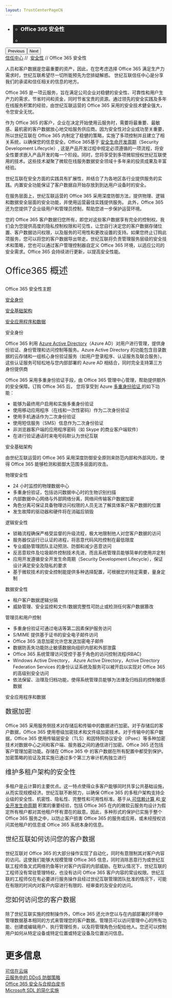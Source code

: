 ```yaml
---
layout: TrustCenterPageCN
---
```

<div class="row-fluid">
   <div class="span">
      <div>
         <div id="HeroWrapper" data-cols="1" data-view1="1" data-view2="1" data-view3="1" data-view4="1" class="row-fluid wider hero grid-container">
            <div class="span bp0-col-1-1 bp1-col-1-1 bp2-col-1-1 bp3-col-1-1">
               <div bi:type="slideshow" class="slideshow slideshow-hero hero" xmlns:bi="urn:schemas-microsoft-com:mscom:bi">
                  <ul bi:type="list" class="slides">
                     <li id="slide-1" bi:index="0" selectBi="">
                        <div class="heroitem light-foreground" bi:type="heroitem">
                           <div class="media" bi:parenttitle="t1">
                              <a href="" bi:track="False" bi:titleflag="t1" bi:index="0">
                                 <div data-picture="" data-alt="You are in control of your data" data-disable-swap-below="">
                                    <div data-src="https://c.s-microsoft.com/en-us/CMSImages/MS_TrustCenter_Privacy_Header.jpg?version=dc9c5b9b-c334-7922-892a-15c2cd65053d"></div>
                                    <noscript></noscript>
                                 </div>
                              </a>
                           </div>
                           <div class="text" bi:type="cta">
                              <div class="text-container">
                                 <div class="box" style="background: rgba(0,0,0,.85); color: #FFFFFF;">
                                    <ul bi:type="list" class="headerCaption subpageHeaderCaption">
                                       <li class="box-title">
                                          <h3 class="box-title" bi:type="title" bi:title="t1" style="color: #FFFFFF;">Office 365 安全性</h3>
                                       </li>
                                       <li class="box-actions box-description"><a target="_self" class="mscom-link" href=""></a></li>
                                    </ul>
                                 </div>
                              </div>
                           </div>
                        </div>
                     </li>
                  </ul>
                  <div class="navigation international" bi:track="false">
                     <div class="grid-container settop" data-title-text="Go To Slide "></div>
                  </div>
                  <div class="prev-next" bi:track="false"><button class="prev"><span class="icon-left" aria-hidden="true"></span><span class="screen-reader-text">Previous</span></button><button class="next"><span class="icon-right" aria-hidden="true"></span><span class="screen-reader-text">Next</span></button></div>
                  <div id="play-pause" class="play-pause" style="display:none">
                     <div class="pause"><button id="pauseButton" class="pause_button"><span class="icon-pause" aria-hidden="true"></span><span class="screen-reader-text">Pause</span></button></div>
                     <div class="play"><button id="playButton" class="play_button"><span class="icon-play" aria-hidden="true"></span><span class="screen-reader-text">Play</span></button></div>
                  </div>
               </div>
            </div>
         </div>
         <div id="BreadcrumbWrapper" data-cols="1" data-view1="1" data-view2="1" data-view3="1" data-view4="1" class="row-fluid grid-container mscom-grid-container breadcrumbs">
            <div class="span bp0-col-1-1 bp1-col-1-1 bp2-col-1-1 bp3-col-1-1"><a target="_self" class="mscom-link" href="../default.html">信任中心</a> // 
               <a target="_self" class="mscom-link" href="../security/default.html">安全性</a> // Office 365 安全性
            </div>
         </div>
         <div id="ContentWrapper" data-cols="2" data-view1="1" data-view2="2" data-view3="2" data-view4="2" class="row-fluid subpageBody">
            <div class="span bp0-col-1-1 bp2-col-2-1 bp3-col-2-1 bp1-col-2-2">
               <p>人员和客户数据是您最重要的资产，因此，在您考虑选择 Office 365 满足生产力需求时，世纪互联希望尽一切所能预先为您排疑解惑。 世纪互联信任中心是分享我们的承诺和信任相关的信息的地方。
               </p>
               <p>Office 365 是一项云服务，旨在满足公司企业对稳健的安全性、可靠性和用户生产力的需求，节省时间和资金，同时节省宝贵的资源。通过领先的安全实践及多年在线服务积累的经验，由世纪互联运营的 Office 365 采用的安全技术健全强大，令您安全无忧。</p>
               <p>作为 Office 365 的客户，企业在决定开始使用云服务时，需要将最重要、最敏感、最机密的客户数据放心地交给服务供应商。因为安全性对企业成功至关重要，所以世纪互联在 Office 365 内制定了稳健的策略，实施了多项控制并且建立了相关系统，以确保您的信息安全。Office 365基于 <a href="https://www.microsoft.com/en-us/sdl/default.aspx">安全生命开发周期</a>（Security Development Lifecycle）, 这是产品开发过程中规定必须遵循的一项流程，将安全性要求嵌入产品开发的每一个阶段。同时，您将享受到多项微软授权世纪互联使用的技术。这些技术凝聚了微软在线服务数据安全领域十多年来的投资成果及丰富经验。</p>
               <p>世纪互联在安全方面的实践具有扩展性，并结合了为各地区各行业提供服务的实践。内置安全功能保证了客户数据自开始存放到到达用户设备时的安全。</p>
               <p>在服务层面上，世纪互联运营的 Office 365 采用深度防御方法，提供物理、逻辑和数据安全层面的安全功能，并使用运营最佳实践提供服务。 此外，Office 365 还为您提供了企业级用户和管理员控制，帮助您进一步保护运营环境。</p>
               <p>您的 Office 365 客户数据归您所有，即您对这些客户数据享有完全的控制权。我们会为您提供高度的隐私控制权限和可见性，让您自行决定您的客户数据存储位置、客户数据访问权限，以及服务的可用性和更改设置的支持。如果您终止订购此项服务，您可以将您的客户数据导出带走。世纪互联将负责管理服务层级的安全技术和策略，您也可以通过客户管理控制器自定义 Office 365 环境，以适应公司的安全需求。Office 365 会持续进行更新，以提高安全性能。</p>
               <p style="font-size:28px">Office365 概述</p>
               <p>Office 365 安全性主题</p>
               <p><a href="#Secure_identity">安全身份</a></p>
               <p><a href="#Secure_infrastructure">安全基础架构</a></p>
               <p><a href="#Secure_apps_and_data">安全应用程序和数据</a></p>
               <label id="Secure_identity">安全身份</label>
               <p>Office 365 利用 <a href="https://www.azure.cn/home/features/identity/">Azure Active Directory</a>（Azure AD）对用户进行管理，提供身份验证、身份管理和访问控制等服务。Azure Active Directory 的功能包含目录数据的云存储和一组核心身份验证服务（如用户登录程序、认证服务及联合服务）。这些认证服务可轻松地与您内部部署的 Azure AD 相结合，同时完全支持第三方身份提供商</p>
               <p>Office 365 采用多重身份验证手段，由 Office 365 管理中心管理，帮助提供额外的安全保障。订购 Office 365 后， 您将享受到 Azure <a href="https://www.azure.cn/home/features/multi-factor-authentication/">多重身份验证 </a>的如下功能：</p>
               <ul style="list-style-type:disc">
                  <li>能够为最终用户启用和实施多重身份验证</li>
                  <li>使用移动应用程序（在线和一次性密码）作为二次身份验证</li>
                  <li>使用手机通话作为二次身份验证</li>
                  <li>使用短信服务（SMS）信息作为二次身份验证</li>
                  <li>非浏览器客户端的应用程序密码（如 Skype 的商业客户端软件）</li>
                  <li>在进行验证通话时来电号码默认为世纪互联</li>
               </ul>
               <label id="Secure_infrastructure">安全基础架构</label>
               <p>由世纪互联运营的 Office 365 采用深度防御安全原则来防范内部和外部风险，使得 Office 365 能够检测和抵御大范围多层面的攻击。</p>
               <p>物理安全性</p>
               <ul style="list-style-type:disc">
                  <li>24 小时监控的物理数据中心</li> 
                  <li>多重身份验证，包括访问数据中心时的生物识别扫描</li> 
                  <li>内部数据中心网络与外部网络分离，网络间传输客户数据加密</li> 
                  <li>角色分离可保证具备物理访问权限的人员无法了解具体客户客户数据的位置</li> 
                  <li>发生故障的驱动器和硬件将在消磁后销毁</li> 
               </ul>
               <p>逻辑安全性</p>
               <ul style="list-style-type:disc">
                  <li>锁箱流程确保严格受监督的升级流程，极大地限制他人对您客户数据的访问</li>
                  <li>服务器仅运行已认证的进程，将恶意代码风险控制在最低限度</li>
                  <li>专业威胁管理团队主动预测、防御和减少恶意访问</li>
                  <li>反恶意软件及垃圾邮件控制技术先进，而且系统管理员能够简单的使用并定制</li>
                  <li>应用开发遵循安全开发生命周期（Security Development Lifecycle），保证设计满足安全及隐私的要求</li>
                  <li>基于微软技术的安全控制能提供多种选择配置，可根据您的特定需要，量身定制</li>
               </ul>
               <p>数据安全性</p>
               <ul style="list-style-type:disc">
                  <li>租户客户数据逻辑分隔</li>
                  <li>威胁管理、安全监控和文件/数据完整性可防止或检测任何客户数据篡改</li>
               </ul>
               <p>管理员和用户控制</p>
               <ul style="list-style-type:disc">
                  <li>多重身份验证可通过电话等第二因素保护服务访问</li>
                  <li>S/MIME 提供基于证书的安全电子邮件访问</li>
                  <li>Office 365 消息加密允许您发送加密电子邮件</li>
                  <li>数据防丢失功能防止敏感数据向组织内部和外部泄露</li>
                  <li>Office 365 系统管理访问受控于基于角色的访问控制流程(RBAC)   </li>
                  <li>Windows Active Directory， Azure Active Directory，Active Directory Federation Services 的身份认证系统及服务可以被开启以实现对 Office 365 的高级别安全访问</li>
                  <li>依法保留、治理及归档功能，使得系统管理员能够为法律及归档目的控制敏感数据</li>
               </ul>
               <label id="Secure_apps_and_data">安全应用程序和数据</label>
               <p style="font-size:20px">数据加密</p>
               <p>Office 365 采用服务侧技术对存储后和传输中的数据进行加密。对于存储后的客户数据，Office 365 使用卷级加密技术和文件级加密技术。对于传输中的客户数据，Office 365 使用传输层安全（TLS）和因特网协议安全（IPsec）等多种加密技术对数据中心之间和客户端、服务器之间的通信进行加密。Office 365 还包括客户管理加密功能。存储在 Office 365 中 的客户数据在所有配置中都受到保护。加密策略的验证及其实施已通过多个第三方审计机构独立进行</p>
               <p style="font-size:20px">维护多租户架构的安全性</p>
               <p>多租户是云计算的主要优点。这一特点使得众多客户能够同时共享公共基础设施，从而实现规模经济。世纪互联不断努力，以确保 Office 365 的多租户架构支持企业级的安全性、机密性、隐私性、完整性和可用性标准。基于从<a href="https://www.trustcenter.cn"> 可信赖计算 </a>和<a href=""> 安全开发生命周期</a> 积累的重要经验，包括 Office 365 在内的微软云服务均设计为假定所有租户都对其他租户怀有潜在的敌意。因此，多种形式的保护已实施于整个 Office 365 服务之中，以防止客户损害 Office 365 的服务或应用，或未经授权访问其他租户的信息或 Office 365 系统本身的信息。</p>
               <p style="font-size:20px">世纪互联如何访问您的客户数据</p>
               <p>世纪互联对 Office 365 的大部分操作实现了自动化，同时有意限制其对客户内容的访问。这使我们能够大规模管理 Office 365 信息，同时消除恶意行为或世纪互联工程师鱼叉式网络钓鱼等针对客户内容的内部威胁。在默认情况下，世纪互联的工程师没有常驻管理特权，也没有访问 Office 365 客户内容的常设权限。世纪互联的工程师仅在有必要进行服务操作且经过世纪互联管理团队批准的情况下，可能在有限的时间内对客户内容进行有限的、经审查的及安全的访问。</p>
               <p style="font-size:20px">您如何访问您的客户数据</p>
               <p>除了世纪互联实施的控制操作外，Office 365 还允许您以与在内部部署的环境中管理数据基本相同的方式来管理您的客户数据。管理员可以访问管理中心的所有功能、创建或编辑用户、执行管理任务，以及将管理角色分配给他人。您还可以控制用户如何从特定设备或特定位置或特定设备及位置访问信息。</p>
              </div> 
            <div class="span bp0-col-1-1 bp2-col-2-1 bp3-col-2-1 bp1-col-2-2 bp0-clear bp1-clear">
               <div id="SideBarWrapper" data-cols="1" data-view1="1" data-view2="1" data-view3="1" data-view4="1" class="row-fluid">
                  <div id="HelpfulInformation" class="span bp0-col-1-1 bp1-col-1-1 bp2-col-1-1 bp3-col-1-1">
                     <h1>更多信息</h1>
					 <label><a target="_self" class="mscom-link" href="//wacnstorage.blob.core.chinacloudapi.cn/marketing-resource/documents/Trusting_the_Cloud.pdf">可信在云端</a></label><br/>
					 <!--
					 <label><a target="_self" class="mscom-link"                    href="//wacnstorage.blob.core.chinacloudapi.cn/marketing-resource/documents/Trusted-Cloud.pdf">可信赖的云服务</a></label><br/>-->
					 <label><a target="_self" class="mscom-link" href="//wacnstorage.blob.core.chinacloudapi.cn/marketing-resource/documents/Defending_Against_DDoS_Attacks_in_Cloud_Computing.pdf">云服务中的 DDoS 防御策略</a></label><br/>
                     <label><a target="_self" class="mscom-link" href="../../file/Office-365-Security-and-Compliance-CN.pdf">Office 365 安全与合规白皮书</a></label><br/>
                     <label><a target="_self" class="mscom-link" href="../../file/Microsoft SDL 的简化实施.pdf">Microsoft SDL 的简化实施</a></label><br/>
                  </div>
               </div>
            </div>
         </div>
      </div>
   </div>
</div>
<div class="row-fluid" data-view4="1" data-view3="1" data-view2="1" data-view1="1" data-cols="1">
   <div class="span bp0-col-1-1 bp1-col-1-1 bp2-col-1-1 bp3-col-1-1"></div>
</div>
